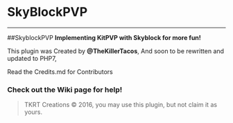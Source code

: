 # SkyBlockPVP
***

##SkyblockPVP
**Implementing KitPVP with Skyblock for more fun!**

This plugin was Created by **@TheKillerTacos**,
And soon to be rewritten and updated to PHP7,

Read the Credits.md for Contributors

### Check out the Wiki page for help!

> TKRT Creations © 2016, you may use this plugin, but not claim it as yours.
